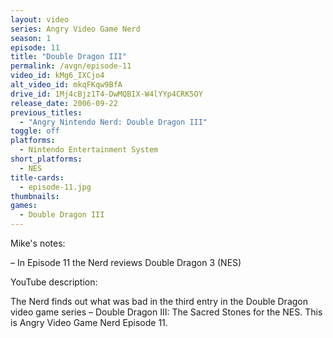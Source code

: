 ```yaml
---
layout: video
series: Angry Video Game Nerd
season: 1
episode: 11
title: "Double Dragon III"
permalink: /avgn/episode-11
video_id: kMg6_IXCjo4
alt_video_id: mkqFKqw9BfA
drive_id: 1Mj4cBjz1T4-DwMQBIX-W4lYYp4CRK5OY
release_date: 2006-09-22
previous_titles:
  - "Angry Nintendo Nerd: Double Dragon III"
toggle: off
platforms:
  - Nintendo Entertainment System
short_platforms:
  - NES
title-cards:
  - episode-11.jpg
thumbnails:
games:
  - Double Dragon III
---
```


<p class="mikes-notes">Mike's notes:</p>

– In Episode 11 the Nerd reviews Double Dragon 3 (NES)

<p class="yt-description">YouTube description:</p>

The Nerd finds out what was bad in the third entry in the Double Dragon video game series – Double Dragon III: The Sacred Stones for the NES. This is Angry Video Game Nerd Episode 11. 